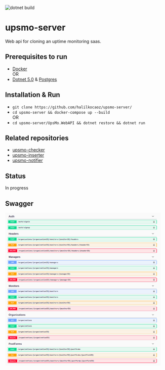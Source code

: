 ![dotnet build](https://github.com/halilkocaoz/upsmo-server/actions/workflows/dotnet.yml/badge.svg)

# upsmo-server

Web api for cloning an uptime monitoring saas.

## Prerequisites to run
* [Docker](https://www.docker.com/)  
OR  
* [Dotnet 5.0](https://dotnet.microsoft.com/download/dotnet/5.0) & [Postgres](https://www.postgresql.org/)

## Installation & Run
* `git clone https://github.com/halilkocaoz/upsmo-server/`
* `cd upsmo-server && docker-compose up --build`  
OR  
* `cd upsmo-server/UpsMo.WebAPI && dotnet restore && dotnet run`

## Related repositories
* [upsmo-checker](https://github.com/halilkocaoz/upsmo-checker)
* [upsmo-inserter](https://github.com/halilkocaoz/upsmo-inserter)
* [upsmo-notifier](https://github.com/halilkocaoz/upsmo-notifier)

## Status

In progress

## Swagger

![swagger](/assets/swagger.png "Swagger")
